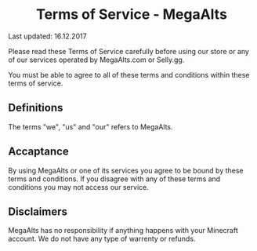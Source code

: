 <h1 align="center">Terms of Service - MegaAlts</h1>
Last updated: 16.12.2017

Please read these Terms of Service carefully before using our store or any of our services operated by MegaAlts.com or Selly.gg.

You must be able to agree to all of these terms and conditions within these terms of service.


<h2>Definitions</h2>

The terms "we", "us" and "our" refers to MegaAlts.


<h2>Accaptance</h2>

By using MegaAlts or one of its services you agree to be bound by these terms and conditions. If you disagree with any of these terms and conditions you may not access our service.


<h2>Disclaimers</h2>

MegaAlts has no responsibility if anything happens with your Minecraft account. We do not have any type of warrenty or refunds.
